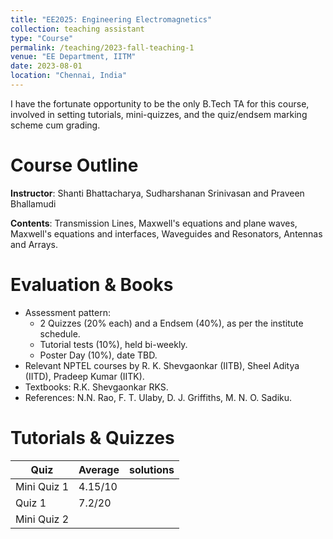 ```yaml
---
title: "EE2025: Engineering Electromagnetics"
collection: teaching assistant
type: "Course"
permalink: /teaching/2023-fall-teaching-1
venue: "EE Department, IITM"
date: 2023-08-01
location: "Chennai, India"
---
```


I have the fortunate opportunity to be the only B.Tech TA for this course, involved in setting tutorials, mini-quizzes, and the quiz/endsem marking scheme cum grading. 

Course Outline
======
**Instructor**: Shanti Bhattacharya, Sudharshanan Srinivasan and Praveen Bhallamudi

**Contents**: Transmission Lines, Maxwell's equations and plane waves, Maxwell's equations and interfaces, Waveguides and Resonators, Antennas and Arrays.

Evaluation & Books
======
- Assessment pattern:
  - 2 Quizzes (20% each) and a Endsem (40%), as per the institute schedule.
  - Tutorial tests (10%), held bi-weekly.
  - Poster Day (10%), date TBD.
- Relevant NPTEL courses by R. K. Shevgaonkar (IITB), Sheel Aditya (IITD), Pradeep Kumar (IITK).
- Textbooks: R.K. Shevgaonkar RKS.
- References: N.N. Rao, F. T. Ulaby, D. J. Griffiths, M. N. O. Sadiku.

Tutorials & Quizzes
======
| Quiz    | Average |  solutions |
| -------- | ------- |----------|
| Mini Quiz 1  | 4.15/10    | |
| Quiz 1 | 7.2/20   | |
| Mini Quiz 2    |    | |
